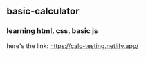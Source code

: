 ## basic-calculator
### learning html, css, basic js
here's the link: https://calc-testing.netlify.app/
